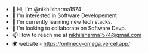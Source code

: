 - 👋 Hi, I’m @nikhilsharma1574
- 👀 I’m interested in Software Developement
- 🌱 I’m currently learning new tech stacks.
- 💞️ I’m looking to collaborate on Software Devp.
- 📫 How to reach me at nikhilsharma1574@gmail.com
- 🌍 website - https://onlinecv-omega.vercel.app/

<!---
nikhilsharma1574/nikhilsharma1574 is a ✨ special ✨ repository because its `README.md` (this file) appears on your GitHub profile.
You can click the Preview link to take a look at your changes.
--->
